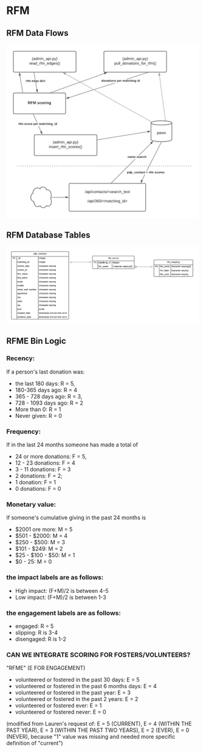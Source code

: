 # RFM

## RFM Data Flows

![](<../.gitbook/assets/image (2).png>)

## RFM Database Tables

![](<../.gitbook/assets/image (4).png>)

## RFME Bin Logic

### Recency:

If a person's last donation was:

* the last 180 days: R = 5,
* 180-365 days ago: R = 4
* 365 - 728 days ago: R = 3,
* 728 - 1093 days ago: R = 2
* More than 0: R = 1
* Never given: R = 0

### Frequency:

If in the last 24 months someone has made a total of

* 24 or more donations: F = 5,
* 12 - 23 donations: F = 4
* 3 - 11 donations: F = 3
* 2 donations: F = 2;
* 1 donation: F = 1
* 0 donations: F = 0

### Monetary value:

If someone's cumulative giving in the past 24 months is

* $2001 ore more: M = 5
* $501 - $2000: M = 4
* $250 - $500: M = 3
* $101 - $249: M = 2
* $25 - $100 - $50: M = 1
* $0 - 25: M = 0

### the impact labels are as follows:

* High impact: (F+M)/2 is between 4-5
* Low impact: (F+M)/2 is between 1-3

### the engagement labels are as follows:

* engaged: R = 5
* slipping: R is 3-4
* disengaged: R is 1-2

### CAN WE INTEGRATE SCORING FOR FOSTERS/VOLUNTEERS?

"RFME" (E FOR ENGAGEMENT)

* volunteered or fostered in the past 30 days: E = 5
* volunteered or fostered in the past 6 months days: E = 4
* volunteered or fostered in the past year: E = 3
* volunteered or fostered in the past 2 years: E = 2
* volunteered or fostered ever: E = 1
* volunteered or fostered never: E = 0

(modified from Lauren's request of: E = 5 (CURRENT), E = 4 (WITHIN THE PAST YEAR), E = 3 (WITHIN THE PAST TWO YEARS), E = 2 (EVER), E = 0 (NEVER), because "1" value was missing and needed more specific definition of "current")

